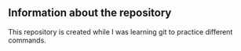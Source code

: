 ## Information about the repository

This repository is created while I was learning git to practice different commands.